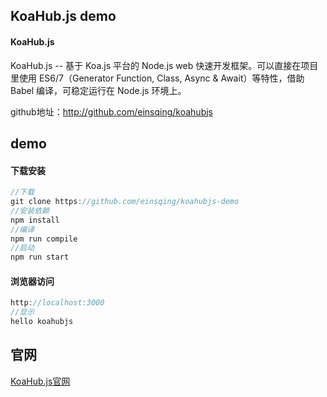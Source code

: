 ## KoaHub.js demo

#### KoaHub.js

KoaHub.js -- 基于 Koa.js 平台的 Node.js web 快速开发框架。可以直接在项目里使用 ES6/7（Generator Function, Class, Async & Await）等特性，借助 Babel 编译，可稳定运行在 Node.js 环境上。

github地址：http://github.com/einsqing/koahubjs



## demo

#### 下载安装

```javascript
//下载
git clone https://github.com/einsqing/koahubjs-demo
//安装依赖
npm install
//编译
npm run compile
//启动
npm run start
```

#### 浏览器访问

```javascript
http://localhost:3000
//显示
hello koahubjs
```



## 官网
[KoaHub.js官网](http://js.koahub.com)

